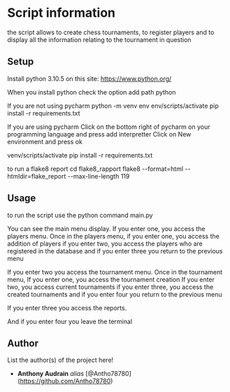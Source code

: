# Script information
the script allows to create chess tournaments,
to register players and to display all the information relating to the tournament in question

## Setup
Install python 3.10.5 on this site:
https://www.python.org/

When you install python check the option
add path python

If you are not using pycharm
python -m venv env 
env/scripts/activate 
pip install -r requirements.txt

If you are using pycharm
Click on the bottom right of pycharm on your programming language and press add interpretter
Click on New environment and press ok

venv/scripts/activate
pip install -r requirements.txt

to run a flake8 report
cd flake8_rapport
flake8 --format=html --htmldir=flake_report --max-line-length 119

## Usage
to run the script use the python command main.py

You can see the main menu display. 
If you enter one, you access the players menu.
Once in the players menu,
if you enter one, you access the addition of players
if you enter two, you access the players who are registered in the database
and if you enter three you return to the previous menu

If you enter two you access the tournament menu.
Once in the tournament menu,
If you enter one, you access the tournament creation
If you enter two, you access current tournaments
if you enter three, you access the created tournaments
and if you enter four you return to the previous menu

If you enter three you access the reports.

And if you enter four you leave the terminal

## Author
List the author(s) of the project here!
* **Anthony Audrain** _alias_ [@Antho78780] (https://github.com/Antho78780)



